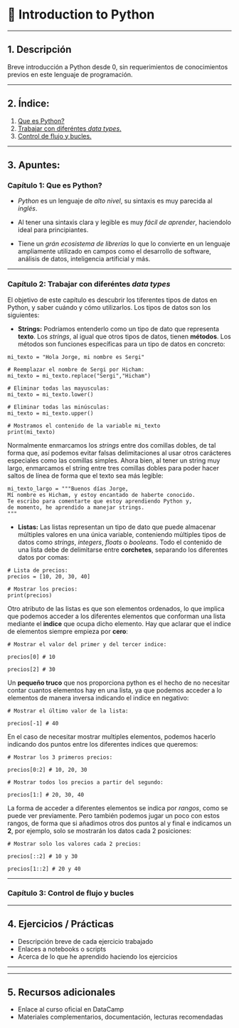 # 📘 Introduction to Python

---

## 1. Descripción

Breve introducción a Python desde 0, sin requerimientos de conocimientos previos en este lenguaje de programación.

---

## 2. Índice:

1. [Que es Python?](#capítulo-1-que-es-python)
2. [Trabajar con diferéntes *data types*.](#capítulo-2-trabajar-con-diferéntes-data-types)
3. [Control de flujo y bucles.](#capítulo-3-control-de-flujo-y-bucles)

---

## 3. Apuntes:

### Capítulo 1: **Que es Python?**

- *Python* es un lenguaje de *alto nivel*, su sintaxis es muy parecida al *inglés*.

- Al tener una sintaxis clara y legible es muy *fácil de aprender*, haciendolo ideal para principiantes.

- Tiene un *grán ecosistema de librerías* lo que lo convierte en un lenguaje ampliamente utilizado en campos como el desarrollo de software, análisis de datos, inteligencia artificial y más.

---

### Capítulo 2: **Trabajar con diferéntes *data types***

El objetivo de este capítulo es descubrir los tiferentes tipos de datos en Python, y saber cuándo y cómo utilizarlos. Los tipos de datos son los siguientes:

- **Strings:** Podríamos entenderlo como un tipo de dato que representa **texto**. Los *strings*, al igual que otros tipos de datos, tienen **métodos**. Los métodos son funciones específicas para un tipo de datos en concreto:
```
mi_texto = "Hola Jorge, mi nombre es Sergi"

# Reemplazar el nombre de Sergi por Hicham:
mi_texto = mi_texto.replace("Sergi","Hicham")

# Eliminar todas las mayusculas:
mi_texto = mi_texto.lower()

# Eliminar todas las minúsculas:
mi_texto = mi_texto.upper()

# Mostramos el contenido de la variable mi_texto
print(mi_texto)
```
Normalmente enmarcamos los *strings* entre dos comillas dobles, de tal forma que, así podemos evitar falsas delimitaciones al usar otros carácteres especiales como las comillas simples. Ahora bien, al tener un string muy largo, enmarcamos el string entre tres comillas dobles para poder hacer saltos de línea de forma que el texto sea más legible:
```
mi_texto_largo = """Buenos días Jorge,
Mí nombre es Hicham, y estoy encantado de haberte conocido.
Te escribo para comentarte que estoy aprendiendo Python y,
de momento, he aprendido a manejar strings.
"""
```

- **Listas:** Las listas representan un tipo de dato que puede almacenar múltiples valores en una única variable, conteniendo múltiples tipos de datos como *strings*, *integers*, *floats* o *booleans*. Todo el contenido de una lista debe de delimitarse entre **corchetes**, separando los diferentes datos por comas:
```
# Lista de precios:
precios = [10, 20, 30, 40]

# Mostrar los precios:
print(precios)
```
Otro atributo de las listas es que son elementos ordenados, lo que implica que podemos acceder a los diferentes elementos que conforman una lista mediante el **indice** que ocupa dicho elemento. Hay que aclarar que el indice de elementos siempre empieza por **cero**:
```
# Mostrar el valor del primer y del tercer indice:

precios[0] # 10

precios[2] # 30
```
Un **pequeño truco** que nos proporciona python es el hecho de no necesitar contar cuantos elementos hay en una lista, ya que podemos acceder a lo elementos de manera inversa indicando el indice en negativo:
```
# Mostrar el último valor de la lista:

precios[-1] # 40
```

En el caso de necesitar mostrar multiples elementos, podemos hacerlo indicando dos puntos entre los diferentes indices que queremos:
```
# Mostrar los 3 primeros precios:

precios[0:2] # 10, 20, 30

# Mostrar todos los precios a partir del segundo:

precios[1:] # 20, 30, 40
```

La forma de acceder a diferentes elementos se indica por *rangos*, como se puede ver previamente. Pero también podemos jugar un poco con estos rangos, de forma que si añadimos otros dos puntos al y final e indicamos un **2**, por ejemplo, solo se mostrarán los datos cada 2 posiciones:
```
# Mostrar solo los valores cada 2 precios:

precios[::2] # 10 y 30

precios[1::2] # 20 y 40
```
---

### Capítulo 3: **Control de flujo y bucles**

---

## 4. Ejercicios / Prácticas

- Descripción breve de cada ejercicio trabajado  
- Enlaces a notebooks o scripts  
- Acerca de lo que he aprendido haciendo los ejercicios  

---

---

## 5. Recursos adicionales

- Enlace al curso oficial en DataCamp  
- Materiales complementarios, documentación, lecturas recomendadas  
